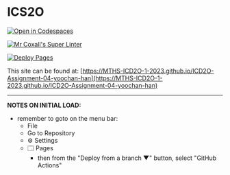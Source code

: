 # ICS2O

[![Open in Codespaces](https://classroom.github.com/assets/launch-codespace-7f7980b617ed060a017424585567c406b6ee15c891e84e1186181d67ecf80aa0.svg)](https://classroom.github.com/open-in-codespaces?assignment_repo_id=14898880)

[![Mr Coxall's Super Linter](https://github.com/MTHS-ICD2O-1-2023/ICD2O-Assignment-04-yoochan-han/workflows/Mr%20Coxall's%20Super%20Linter/badge.svg)](https://github.com/MTHS-ICD2O-1-2023/ICD2O-Assignment-04-yoochan-han/actions)

[![Deploy Pages](https://github.com/MTHS-ICD2O-1-2023/ICD2O-Assignment-04-yoochan-han/workflows/Deploy%20Pages/badge.svg)](https://github.com/MTHS-ICD2O-1-2023/ICD2O-Assignment-04-yoochan-han/actions)

This site can be found at: [https://MTHS-ICD2O-1-2023.github.io/ICD2O-Assignment-04-yoochan-han](https://MTHS-ICD2O-1-2023.github.io/ICD2O-Assignment-04-yoochan-han)

---

**NOTES ON INITIAL LOAD:**
- remember to goto on the menu bar:
  - File
  - Go to Repository
  - ⚙ Settings
  - 🗔 Pages
    - then from the "Deploy from a branch ▼" button, select "GitHub Actions"
